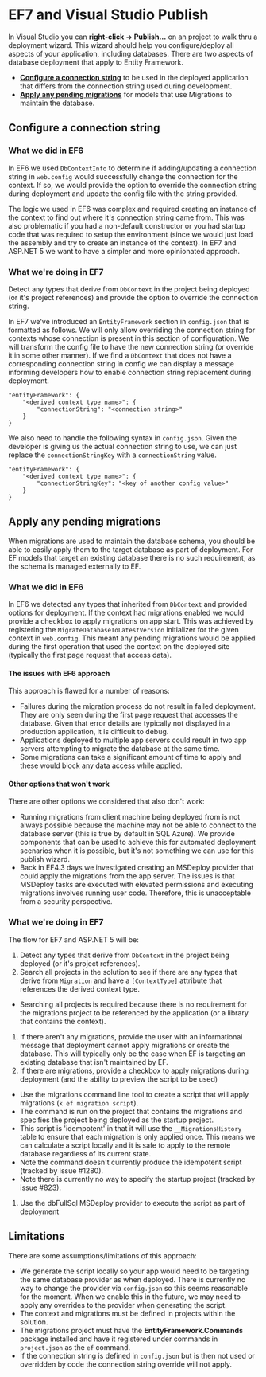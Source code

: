 # EF7 and Visual Studio Publish

In Visual Studio you can **right-click -> Publish...** on an project to walk thru a deployment wizard. This wizard should help you configure/deploy all aspects of your application, including databases. There are two aspects of database deployment that apply to Entity Framework.
* **[Configure a connection string](#configure-a-connection-string)** to be used in the deployed application that differs from the connection string used during development.
* **[Apply any pending migrations](#apply-any-pending-migrations)** for models that use Migrations to maintain the database.

## Configure a connection string

### What we did in EF6

In EF6 we used `DbContextInfo` to determine if adding/updating a connection string in `web.config` would successfully change the connection for the context. If so, we would provide the option to override the connection string during deployment and update the config file with the string provided.

The logic we used in EF6 was complex and required creating an instance of the context to find out where it's connection string came from. This was also problematic if you had a non-default constructor or you had startup code that was required to setup the environment (since we would just load the assembly and try to create an instance of the context). In EF7 and ASP.NET 5 we want to have a simpler and more opinionated approach.

### What we're doing in EF7

Detect any types that derive from `DbContext` in the project being deployed (or it's project references) and provide the option to override the connection string.

In EF7 we've introduced an `EntityFramework` section in `config.json` that is formatted as follows. We will only allow overriding the connection string for contexts whose connection is present in this section of configuration. We will transform the config file to have the new connection string (or override it in some other manner). If we find a `DbContext` that does not have a corresponding connection string in config we can display a message informing developers how to enable connection string replacement during deployment.

```
"entityFramework": {
    "<derived context type name>": {
        "connectionString": "<connection string>"
    }
}
```

We also need to handle the following syntax in `config.json`. Given the developer is giving us the actual connection string to use, we can just replace the `connectionStringKey` with a `connectionString` value. 

```
"entityFramework": {
    "<derived context type name>": {
        "connectionStringKey": "<key of another config value>"
    }
}
```

## Apply any pending migrations

When migrations are used to maintain the database schema, you should be able to easily apply them to the target database as part of deployment. For EF models that target an existing database there is no such requirement, as the schema is managed externally to EF.

### What we did in EF6

In EF6 we detected any types that inherited from `DbContext` and provided options for deployment.  If the context had migrations enabled we would provide a checkbox to apply migrations on app start. This was achieved by registering the `MigrateDatabaseToLatestVersion` initializer for the given context in `web.config`. This meant any pending migrations would be applied during the first operation that used the context on the deployed site (typically the first page request that access data).

#### The issues with EF6 approach

This approach is flawed for a number of reasons:
* Failures during the migration process do not result in failed deployment. They are only seen during the first page request that accesses the database. Given that error details are typically not displayed in a production application, it is difficult to debug.
* Applications deployed to multiple app servers could result in two app servers attempting to migrate the database at the same time.
* Some migrations can take a significant amount of time to apply and these would block any data access while applied.
	
#### Other options that won't work

There are other options we considered that also don't work:
* Running migrations from client machine being deployed from is not always possible because the machine may not be able to connect to the database server (this is true by default in SQL Azure). We provide components that can be used to achieve this for automated deployment scenarios when it is possible, but it's not something we can use for this publish wizard.
* Back in EF4.3 days we investigated creating an MSDeploy provider that could apply the migrations from the app server. The issues is that MSDeploy tasks are executed with elevated permissions and executing migrations involves running user code. Therefore, this is unacceptable from a security perspective.
	
### What we're doing in EF7

The flow for EF7 and ASP.NET 5 will be:

1. Detect any types that derive from `DbContext` in the project being deployed (or it's project references).
1. Search all projects in the solution to see if there are any types that derive from `Migration` and have a `[ContextType]` attribute that references the derived context type. 
 * Searching all projects is required because there is no requirement for the migrations project to be referenced by the application (or a library that contains the context).
1. If there aren't any migrations, provide the user with an informational message that deployment cannot apply migrations or create the database. This will typically only be the case when EF is targeting an existing database that isn't maintained by EF.
1. If there are migrations, provide a checkbox to apply migrations during deployment (and the ability to preview the script to be used)
 * Use the migrations command line tool to create a script that will apply migrations (`k ef migration script`). 
 * The command is run on the project that contains the migrations and specifies the project being deployed as the startup project.
 * This script is 'idempotent' in that it will use the `__MigrationsHistory` table to ensure that each migration is only applied once. This means we can calculate a script locally and it is safe to apply to the remote database regardless of its current state. 
 * Note the command doesn't currently produce the idempotent script (tracked by issue #1280).
 * Note there is currently no way to specify the startup project (tracked by issue #823).
1. Use the dbFullSql MSDeploy provider to execute the script as part of deployment

## Limitations

There are some assumptions/limitations of this approach:
* We generate the script locally so your app would need to be targeting the same database provider as when deployed. There is currently no way to change the provider via `config.json` so this seems reasonable for the moment. When we enable this in the future, we may need to apply any overrides to the provider when generating the script.
* The context and migrations must be defined in projects within the solution.
* The migrations project must have the **EntityFramework.Commands** package installed and have it registered under commands in `project.json` as the `ef` command.
* If the connection string is defined in `config.json` but is then not used or overridden by code the connection string override will not apply.